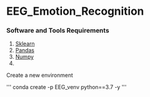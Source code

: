 # EEG_Emotion_Recognition


### Software and Tools Requirements

1. [Sklearn](https://scikit-learn.org/stable/)
2. [Pandas](https://pandas.pydata.org/)
3. [Numpy](https://numpy.org/)
4. 

Create a new environment

'''
conda create -p EEG_venv python==3.7 -y
'''